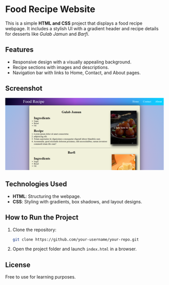 # Food Recipe Website

This is a simple **HTML and CSS** project that displays a food recipe webpage. It includes a stylish UI with a gradient header and recipe details for desserts like *Gulab Jamun* and *Barfi*.

## Features
- Responsive design with a visually appealing background.
- Recipe sections with images and descriptions.
- Navigation bar with links to Home, Contact, and About pages.

## Screenshot
![Food Recipe Webpage](Food2.png)

## Technologies Used
- **HTML**: Structuring the webpage.
- **CSS**: Styling with gradients, box shadows, and layout designs.

## How to Run the Project
1. Clone the repository:
   ```sh
   git clone https://github.com/your-username/your-repo.git
   ```
2. Open the project folder and launch `index.html` in a browser.

## License
Free to use for learning purposes.
